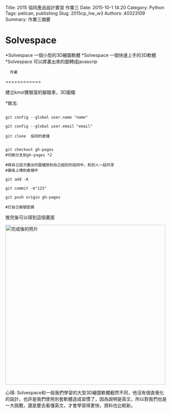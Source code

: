 Title: 2015 協同產品設計實習 作業三
Date: 2015-10-1 14:20
Category: Python
Tags: pelican, publishing
Slug: 2015cp_hw_w3
Authors: 40323109
Summary: 作業三摘要


 Solvespace
============

*Solvespace 一個小型的3D繪圖軟體
*Solvespace 一個快速上手的3D軟體
*Solvespace 可以將畫出來的圖轉成javascrip



      作業
============

建立kmol實驗室的腳踏車，3D圖檔

*做法:
~~~

git config --global user.name "name"

git config --global user.email "email"

git clone  協同的倉儲


git checkout gh-pages 
#切換分支到gh-pages *2

#將自己這次畫出的圖檔放到自己組別的協同中，和別人一起共享
#最後上傳到倉儲中

git add -A

git commit -m"123"

git push origin gh-pages

#打自己帳號密碼

~~~

推完後可以得到這個畫面

<img src="https://copy.com/rGRWsyJDktPVSxRs" width="500" alt="完成後的照片"></img>


心得:
    Solvespace和一般我們學習的大型3D繪圖軟體截然不同，他沒有很直覺化的設計，也許是我們使用別套軟體造成習慣了，因為說明是英文，所以對我們也是一大挑戰，還是要去看懂英文，才會學習得更快，資料也比較新。


